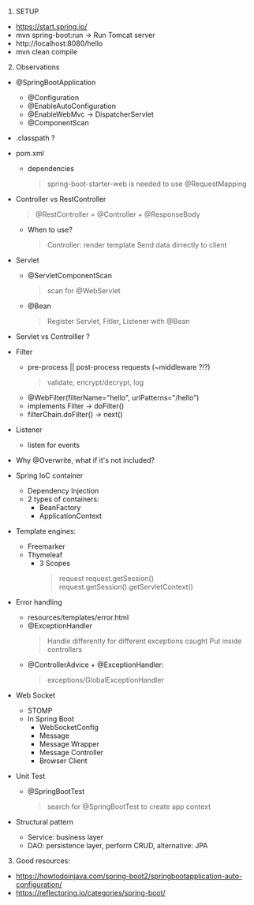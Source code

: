 1. SETUP

- https://start.spring.io/
- mvn spring-boot:run -> Run Tomcat server
- http://localhost:8080/hello
- mvn clean compile

2. Observations

- @SpringBootApplication

  - @Configuration
  - @EnableAutoConfiguration
  - @EnableWebMvc -> DispatcherServlet
  - @ComponentScan

- .classpath ?
- pom.xml

  - dependencies
    > spring-boot-starter-web is needed to use @RequestMapping

- Controller vs RestController
  > @RestController = @Controller + @ResponseBody
  - When to use?
    > Controller: render template
    > Send data dirrectly to client
- Servlet
  - @ServletComponentScan
    > scan for @WebServlet
  - @Bean
    > Register Servlet, Fitler, Listener with @Bean
- Servlet vs Controlller ?
- Filter

  - pre-process || post-process requests (~middleware ?!?)
    > validate, encrypt/decrypt, log
  - @WebFilter(filterName="hello", urlPatterns="/hello")
  - implements Filter -> doFilter()
  - filterChain.doFilter() -> next()

- Listener

  - listen for events

- Why @Overwrite, what if it's not included?
- Spring IoC container

  - Dependency Injection
  - 2 types of containers:
    - BeanFactory
    - ApplicationContext

- Template engines:

  - Freemarker
  - Thymeleaf
    - 3 Scopes
      > request
      > request.getSession()
      > request.getSession().getServletContext()

- Error handling

  - resources/templates/error.html
  - @ExceptionHandler
    > Handle differently for different exceptions caught
    > Put inside controllers
  - @ControllerAdvice + @ExceptionHandler:
    > exceptions/GlobalExceptionHandler

- Web Socket

  - STOMP
  - In Spring Boot
    - WebSocketConfig
    - Message
    - Message Wrapper
    - Message Controller
    - Browser Client

- Unit Test

  - @SpringBootTest
    > search for @SpringBootTest to create app context

- Structural pattern
  - Service: business layer
  - DAO: persistence layer, perform CRUD, alternative: JPA

3. Good resources:

- https://howtodoinjava.com/spring-boot2/springbootapplication-auto-configuration/
- https://reflectoring.io/categories/spring-boot/
